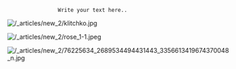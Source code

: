                 
                                    
                                    
                                    
                    Write your text here..


![/\_articles/new\_2/klitchko.jpg](blob:http://localhost:8002/7551e18a-eab2-4e10-8a5d-2029fdf0c230)

                


![/\_articles/new\_2/rose\_1-1.jpeg](blob:http://localhost:8002/8c6fa073-013a-45fb-821f-829fa09de842)


![/\_articles/new\_2/76225634\_2689534494431443\_3356613419674370048\_n.jpg](blob:http://localhost:8002/bce11606-4747-4d61-acd0-07a5be17f7e2)


        
                
        
                
        
                
        